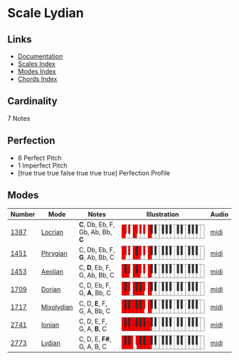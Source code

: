 # Scale Lydian

## Links

- [Documentation](index.md)
- [Scales Index](Scales.md)
- [Modes Index](Modes.md)
- [Chords Index](Chords.md)

## Cardinality

7 Notes

## Perfection

- 6 Perfect Pitch
- 1 Imperfect Pitch
- [true true true false true true true] Perfection Profile

## Modes

| Number | Mode | Notes | Illustration | Audio |
|--------|------|-------|--------------|-------|
| [1387](https://ianring.com/musictheory/scales/1387) | [Locrian](ModeLocrian.md) | **C**, Db, Eb, F, Gb, Ab, Bb, **C** | ![CNaturalLocrian](ModeCNaturalLocrian.png) | [midi](https://github.com/edipermadi/music/blob/main/docs/ModeCNaturalLocrian.mid?raw=true) | 
| [1451](https://ianring.com/musictheory/scales/1451) | [Phrygian](ModePhrygian.md) | C, Db, Eb, F, **G**, Ab, Bb, C | ![CNaturalPhrygian](ModeCNaturalPhrygian.png) | [midi](https://github.com/edipermadi/music/blob/main/docs/ModeCNaturalPhrygian.mid?raw=true) | 
| [1453](https://ianring.com/musictheory/scales/1453) | [Aeolian](ModeAeolian.md) | C, **D**, Eb, F, G, Ab, Bb, C | ![CNaturalAeolian](ModeCNaturalAeolian.png) | [midi](https://github.com/edipermadi/music/blob/main/docs/ModeCNaturalAeolian.mid?raw=true) | 
| [1709](https://ianring.com/musictheory/scales/1709) | [Dorian](ModeDorian.md) | C, D, Eb, F, G, **A**, Bb, C | ![CNaturalDorian](ModeCNaturalDorian.png) | [midi](https://github.com/edipermadi/music/blob/main/docs/ModeCNaturalDorian.mid?raw=true) | 
| [1717](https://ianring.com/musictheory/scales/1717) | [Mixolydian](ModeMixolydian.md) | C, D, **E**, F, G, A, Bb, C | ![CNaturalMixolydian](ModeCNaturalMixolydian.png) | [midi](https://github.com/edipermadi/music/blob/main/docs/ModeCNaturalMixolydian.mid?raw=true) | 
| [2741](https://ianring.com/musictheory/scales/2741) | [Ionian](ModeIonian.md) | C, D, E, F, G, A, **B**, C | ![CNaturalIonian](ModeCNaturalIonian.png) | [midi](https://github.com/edipermadi/music/blob/main/docs/ModeCNaturalIonian.mid?raw=true) | 
| [2773](https://ianring.com/musictheory/scales/2773) | [Lydian](ModeLydian.md) | C, D, E, **F#**, G, A, B, C | ![CNaturalLydian](ModeCNaturalLydian.png) | [midi](https://github.com/edipermadi/music/blob/main/docs/ModeCNaturalLydian.mid?raw=true) | 
